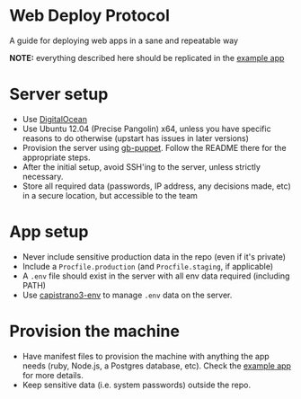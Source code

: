 # Web Deploy Protocol

A guide for deploying web apps in a sane and repeatable way

**NOTE:** everything described here should be replicated in the [example app](https://github.com/groupbuddies/gb-puppet-test-app)

# Server setup

* Use [DigitalOcean](https://www.digitalocean.com/)
* Use Ubuntu 12.04 (Precise Pangolin) x64, unless you have specific reasons to do otherwise (upstart has issues in later versions)
* Provision the server using [gb-puppet](https://github.com/groupbuddies/gb-puppet). Follow the README there for the appropriate steps.
* After the initial setup, avoid SSH'ing to the server, unless strictly necessary.
* Store all required data (passwords, IP address, any decisions made, etc) in a secure location, but accessible to the team

# App setup

* Never include sensitive production data in the repo (even if it's private)
* Include a `Procfile.production` (and `Procfile.staging`, if applicable)
* A `.env` file should exist in the server with all env data required (including PATH)
* Use [capistrano3-env](https://github.com/naps62/capistrano3-env) to manage `.env` data on the server.

# Provision the machine

* Have manifest files to provision the machine with anything the app needs (ruby, Node.js, a Postgres database, etc). Check the [example app](https://github.com/groupbuddies/gb-puppet-test-app) for more details.
* Keep sensitive data (i.e. system passwords) outside the repo.
